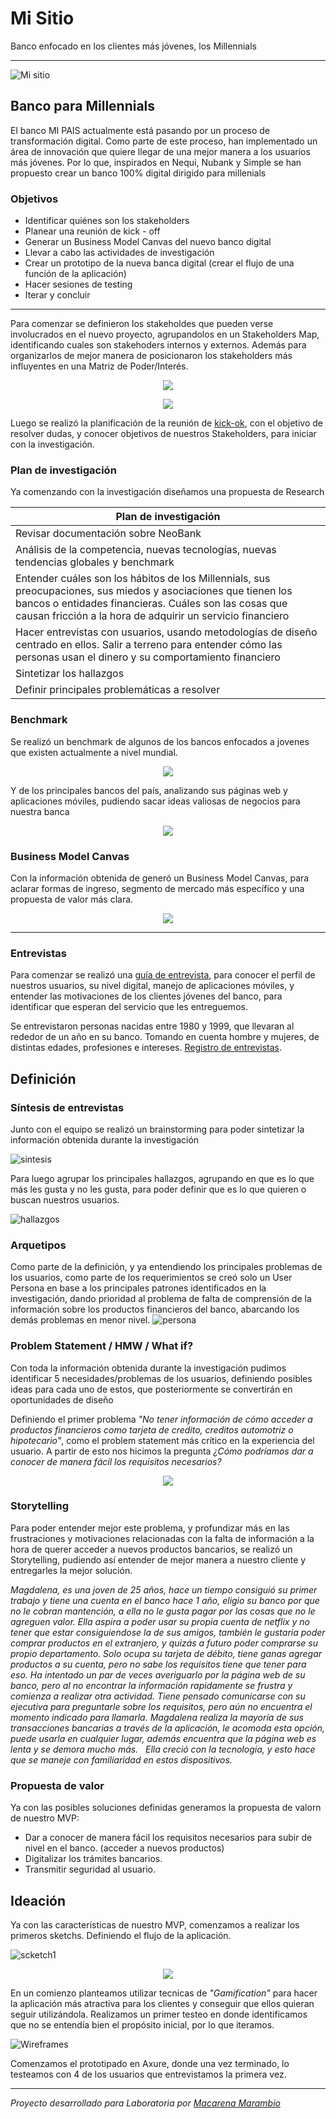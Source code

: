 # Mi Sitio

Banco enfocado en los clientes más jóvenes, los Millennials

---

![Mi sitio](https://image.ibb.co/dypAen/Captura_de_pantalla_2018_03_25_a_la_s_11_37_48_a_m.png)

## Banco para Millennials
El banco MI PAIS actualmente está pasando por un proceso de transformación digital. Como parte de este proceso, han implementado un área de innovación que quiere llegar de una mejor manera a los usuarios más jóvenes. Por lo que, inspirados en Nequi, Nubank y Simple se han propuesto crear un banco 100% digital dirigido para millenials

### Objetivos
* Identificar quiénes son los stakeholders 
* Planear una reunión de kick - off 
* Generar un Business Model Canvas del nuevo banco digital
* Llevar a cabo las actividades de investigación
* Crear un prototipo de la nueva banca digital (crear el flujo de una función de la aplicación)
* Hacer sesiones de testing
* Iterar y concluir

---

Para comenzar se definieron los stakeholdes que pueden verse involucrados en el nuevo proyecto, agrupandolos en un Stakeholders Map, identificando cuales son stakehoders internos y externos. Además para organizarlos de mejor manera de posicionaron los stakeholders más influyentes en una Matriz de Poder/Interés. 

 <p align="center"> 
<img src="https://image.ibb.co/fdzXs7/Tutti_Frutti.jpg">
</p>

 <p align="center"> 
<img src="https://image.ibb.co/mtZDh7/Stakeholders.jpg">
</p>

Luego se realizó la planificación de la reunión de [kick-ok](https://drive.google.com/open?id=17GpEl5rCrAO0SZoTLBX9HPohX_bUfD1uWbEj8xMZRIw), con el objetivo de resolver dudas, y conocer objetivos de nuestros Stakeholders, para iniciar con la investigación. 

### Plan de investigación

Ya comenzando con la investigación diseñamos una propuesta de Research



Plan de investigación|
--|
Revisar documentación sobre NeoBank | 
Análisis de la competencia, nuevas tecnologías, nuevas tendencias globales y benchmark|
Entender cuáles son los hábitos de los Millennials, sus preocupaciones, sus miedos y asociaciones que tienen los bancos o entidades financieras. Cuáles son las cosas que causan fricción a la hora de adquirir un servicio financiero|
Hacer entrevistas con usuarios, usando metodologías de diseño centrado en ellos. Salir a terreno para entender cómo las personas usan el dinero y su comportamiento financiero|
Sintetizar los hallazgos|
Definir principales problemáticas a resolver|



### Benchmark 

Se realizó un benchmark de algunos de los bancos enfocados a jovenes que existen actualmente a nivel mundial.
 <p align="center"> 
<img src="https://image.ibb.co/epGOFS/Captura_de_pantalla_2018_03_25_a_la_s_12_29_38_p_m.png">
</p>

Y de los principales bancos del país, analizando sus páginas web y aplicaciones móviles, pudiendo sacar ideas valiosas de negocios para nuestra banca
 <p align="center"> 
<img src="https://image.ibb.co/nR1XaS/bancos.jpg">
</p>

### Business Model Canvas

Con la información obtenida de generó un Business Model Canvas, para aclarar formas de ingreso, segmento de mercado más específico y una propuesta de valor más clara.  

 <p align="center"> 
<img src="https://image.ibb.co/ikWhs7/Business_Model_Canvas.jpg">
</p>

---

### Entrevistas

Para comenzar se realizó una [guía de entrevista](https://drive.google.com/open?id=1iOQCXHDOWh9fp9yTROygM0sss5xHcCdCygwp5buTwh4), para conocer el perfil de nuestros usuarios, su nivel digital, manejo de aplicaciones móviles, y entender las motivaciones de los clientes jóvenes del banco, para identificar que esperan del servicio que les entreguemos. 

Se entrevistaron personas nacidas entre 1980 y 1999, que llevaran al rededor de un año en su banco. Tomando en cuenta hombre y mujeres, de distintas edades, profesiones e intereses. [Registro de entrevistas](https://drive.google.com/open?id=1uzIWWgg-ljNSJb0xvMtn16ncmfd_HPF4).


## Definición 

### Síntesis de entrevistas

Junto con el equipo se realizó un brainstorming para poder sintetizar la información obtenida durante la investigación

![sintesis](https://image.ibb.co/iwpd27/Sintesis_de_las_entrevistas.jpg)

Para luego agrupar los principales hallazgos, agrupando en que es lo que más les gusta y no les gusta, para poder definir que es lo que quieren o buscan nuestros usuarios.

![hallazgos](https://image.ibb.co/dBSes7/Resumen_que_quieren_1.jpg)

### Arquetipos

Como parte de la definición, y ya entendiendo los principales problemas de los usuarios, como parte de los requerimientos se creó solo un User Persona en base a los principales patrones identificados en la investigación, dando prioridad al problema de falta de comprensión de la información sobre los productos financieros del banco, abarcando los demás problemas en menor nivel. 
![persona](https://image.ibb.co/cmFhC7/User_Persona_banco.jpg)

### Problem Statement / HMW / What if?
Con toda la información obtenida durante la investigación pudimos identificar 5 necesidades/problemas de los usuarios, definiendo posibles ideas para cada uno de estos, que posteriormente se convertirán en oportunidades de diseño

Definiendo el primer problema *"No tener información de cómo acceder a productos financieros como tarjeta de credito, creditos automotriz o hipotecario"*, como el problem statement más crítico en la experiencia del usuario. 
A partir de esto nos hicimos la pregunta *¿Cómo podríamos dar a conocer de manera fácil los requisitos necesarios?*

 <p align="center"> 
<img src="https://image.ibb.co/cRXtkS/Captura_de_pantalla_2018_03_28_a_la_s_1_44_50_a_m.png">
</p>


### Storytelling

Para poder entender mejor este problema, y profundizar más en las frustraciones y motivaciones relacionadas con la falta de información a la hora de querer acceder a nuevos productos bancarios, se realizó un Storytelling, pudiendo así entender de mejor manera a nuestro cliente y entregarles la mejor solución. 

*Magdalena, es una joven de 25 años, hace un tiempo consiguió su primer trabajo y tiene una cuenta en el banco hace 1 año, eligio su banco por que no le cobran mantención, a ella no le gusta pagar por las cosas que no le agreguen valor. 
Ella aspira a poder usar su propia cuenta de netflix y no tener que estar consiguiendose la de sus amigos, también le gustaria poder comprar productos en el extranjero, y quizás a futuro poder comprarse su propio departamento. 
Solo ocupa su tarjeta de débito, tiene ganas agregar productos a su cuenta, pero no sabe los requisitos tiene que tener para eso. Ha intentado un par de veces averiguarlo por la página web de su banco, pero al no encontrar la información rapidamente se frustra y comienza a realizar otra actividad. Tiene pensado comunicarse con su ejecutiva para preguntarle sobre los requisitos, pero aún no encuentra el momento indicado para llamarla.
Magdalena realiza la mayoría de sus transacciones bancarias a través de la aplicación, le acomoda esta opción, puede usarla en cualquier lugar, además encuentra que la página web es lenta y se demora mucho más.  
Ella creció con la tecnología, y esto hace que se maneje con familiaridad en estos dispositivos.*

### Propuesta de valor

Ya con las posibles soluciones definidas generamos la propuesta de valorn de nuestro MVP:

* Dar a conocer de manera fácil los requisitos necesarios para subir de nivel en el banco. (acceder a nuevos productos)
* Digitalizar los trámites bancarios.
* Transmitir seguridad al usuario.

## Ideación 

Ya con las características de nuestro MVP, comenzamos a realizar los primeros sketchs. Definiendo el flujo de la aplicación.

![scketch1](https://image.ibb.co/jnLLZn/Sketch_1.jpg)

 <p align="center"> 
<img src="https://preview.ibb.co/cQYw77/User_flow.jpg">
</p>

En un comienzo planteamos utilizar tecnicas de *"Gamification"* para hacer la aplicación más atractiva para los clientes y conseguir que ellos quieran seguir utilizándola. Realizamos un primer testeo en donde identificamos que no se entendía bien el propósito inicial, por lo que iteramos. 

![Wireframes](https://image.ibb.co/eZQOLS/Captura_de_pantalla_2018_03_28_a_la_s_7_19_43_p_m.png) 

Comenzamos el prototipado en Axure, donde una vez terminado, lo testeamos con 4 de los usuarios que entrevistamos la primera vez. 



---
*Proyecto desarrollado para Laboratoria por [Macarena Marambio](https://macamarambio.github.io/)*
